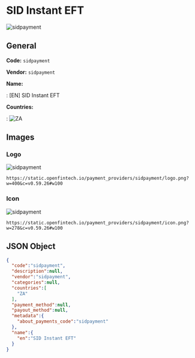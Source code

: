 
# SID Instant EFT 
![sidpayment](https://static.openfintech.io/payment_providers/sidpayment/logo.png?w=400&c=v0.59.26#w100)  

## General 
 
**Code:** `sidpayment` 
 
**Vendor:** `sidpayment` 
 
**Name:** 
 
:	[EN] SID Instant EFT 
 
 
**Countries:** 
 
:	![ZA](https://cdnjs.cloudflare.com/ajax/libs/flag-icon-css/3.3.0/flags/4x3/za.svg#w24)  

## Images 

### Logo 
 
![sidpayment](https://static.openfintech.io/payment_providers/sidpayment/logo.png?w=400&c=v0.59.26#w100)  

```
https://static.openfintech.io/payment_providers/sidpayment/logo.png?w=400&c=v0.59.26#w100
```  

### Icon 
 
![sidpayment](https://static.openfintech.io/payment_providers/sidpayment/icon.png?w=278&c=v0.59.26#w100)  

```
https://static.openfintech.io/payment_providers/sidpayment/icon.png?w=278&c=v0.59.26#w100
```  

## JSON Object 

```json
{
  "code":"sidpayment",
  "description":null,
  "vendor":"sidpayment",
  "categories":null,
  "countries":[
    "ZA"
  ],
  "payment_method":null,
  "payout_method":null,
  "metadata":{
    "about_payments_code":"sidpayment"
  },
  "name":{
    "en":"SID Instant EFT"
  }
}
```  
